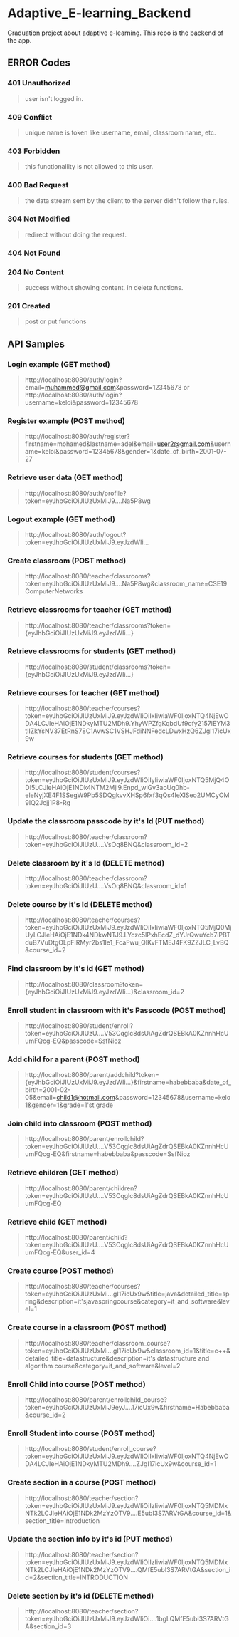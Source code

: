 # Adaptive_E-learning_Backend
Graduation project about adaptive e-learning. This repo is the backend of the app.


## ERROR Codes
### 401 Unauthorized
> user isn't logged in.
### 409 Conflict
>unique name is token like username, email, classroom name, etc.

### 403 Forbidden
>this functionallity is not allowed to this user.

### 400 Bad Request
>the data stream sent by the client to the server didn't follow the rules.

### 304 Not Modified
>redirect without doing the request.

### 404 Not Found

### 204 No Content
>success without showing content. in delete functions.

### 201 Created
>post or put functions

## API Samples
### Login example (GET method)
>http://localhost:8080/auth/login?email=muhammed@gmail.com&password=12345678
or
>http://localhost:8080/auth/login?username=keloi&password=12345678

### Register example (POST method)
>http://localhost:8080/auth/register?firstname=mohamed&lastname=adel&email=user2@gmail.com&username=keloi&password=12345678&gender=1&date_of_birth=2001-07-27

### Retrieve user data (GET method)
>http://localhost:8080/auth/profile?token=eyJhbGciOiJIUzUxMiJ9....Na5P8wg

### Logout example (GET method)
>http://localhost:8080/auth/logout?token=eyJhbGciOiJIUzUxMiJ9.eyJzdWIi...

### Create classroom (POST method)
>http://localhost:8080/teacher/classrooms?token=eyJhbGciOiJIUzUxMiJ9....Na5P8wg&classroom_name=CSE19 ComputerNetworks

### Retrieve classrooms for teacher (GET method)
>http://localhost:8080/teacher/classrooms?token={eyJhbGciOiJIUzUxMiJ9.eyJzdWIi...}

### Retrieve classrooms for students (GET method)
>http://localhost:8080/student/classrooms?token={eyJhbGciOiJIUzUxMiJ9.eyJzdWIi...}

### Retrieve courses for teacher (GET method)
>http://localhost:8080/teacher/courses?token=eyJhbGciOiJIUzUxMiJ9.eyJzdWIiOiIxIiwiaWF0IjoxNTQ4NjEwODA4LCJleHAiOjE1NDkyMTU2MDh9.YhyWPZfgKqbdUf9ofy2157lEYM3tlIZkYsNV37EtRnS78C1AvwSC1VSHJFdiNNFedcLDwxHzQ6ZJgI17icUx9w

### Retrieve courses for students (GET method)
>http://localhost:8080/student/courses?token=eyJhbGciOiJIUzUxMiJ9.eyJzdWIiOiIyIiwiaWF0IjoxNTQ5MjQ4ODI5LCJleHAiOjE1NDk4NTM2Mjl9.Enpd_wlGv3aoUq0hb-eleNyjXE4F1SSegW9Pb5SDQgkvvXHSp6fxf3qQs4leXISeo2UMCyOM9IQ2Jcjj1P8-Rg

### Update the classroom passcode by it's Id (PUT method)
>http://localhost:8080/teacher/classroom?token=eyJhbGciOiJIUzU....VsOq8BNQ&classroom_id=2

### Delete classroom by it's Id (DELETE method)
>http://localhost:8080/teacher/classroom?token=eyJhbGciOiJIUzU....VsOq8BNQ&classroom_id=1

### Delete course by it's Id (DELETE method)
>http://localhost:8080/teacher/courses?token=eyJhbGciOiJIUzUxMiJ9.eyJzdWIiOiIxIiwiaWF0IjoxNTQ5MjQ0MjUyLCJleHAiOjE1NDk4NDkwNTJ9.LYczc5lPxhEcdZ_dYJrQwuYcb7iPBTduB7VuDtgOLpFIRMyr2bs1Ie1_FcaFwu_QIKvFTMEJ4FK9ZZJLC_LvBQ&course_id=2

### Find classroom by it's id (GET method)
>http://localhost:8080/classroom?token={eyJhbGciOiJIUzUxMiJ9.eyJzdWIi...}&classroom_id=2

### Enroll student in classroom with it's Passcode (POST method)
>http://localhost:8080/student/enroll?token=eyJhbGciOiJIUzU....V53Cqglc8dsUiAgZdrQSEBkA0KZnnhHcUumFQcg-EQ&passcode=SsfNioz

### Add child for a parent (POST method)
>http://localhost:8080/parent/addchild?token={eyJhbGciOiJIUzUxMiJ9.eyJzdWIi...}&firstname=habebbaba&date_of_birth=2001-02-05&email=child1@hotmail.com&password=12345678&username=kelo1&gender=1&grade=1'st grade

### Join child into classroom (POST method)
>http://localhost:8080/parent/enrollchild?token=eyJhbGciOiJIUzU....V53Cqglc8dsUiAgZdrQSEBkA0KZnnhHcUumFQcg-EQ&firstname=habebbaba&passcode=SsfNioz

### Retrieve children (GET method)
>http://localhost:8080/parent/children?token=eyJhbGciOiJIUzU....V53Cqglc8dsUiAgZdrQSEBkA0KZnnhHcUumFQcg-EQ

### Retrieve child (GET method)
>http://localhost:8080/parent/child?token=eyJhbGciOiJIUzU....V53Cqglc8dsUiAgZdrQSEBkA0KZnnhHcUumFQcg-EQ&user_id=4

### Create course (POST method)
>http://localhost:8080/teacher/courses?token=eyJhbGciOiJIUzUxMi...gI17icUx9w&title=java&detailed_title=spring&description=it'sjavaspringcourse&category=it_and_software&level=1

### Create course in a classroom (POST method)
>http://localhost:8080/teacher/classroom_course?token=eyJhbGciOiJIUzUxMi...gI17icUx9w&classroom_id=1&title=c++&detailed_title=datastructure&description=it's datastructure and algorithm course&category=it_and_software&level=2

### Enroll Child into course (POST method)
>http://localhost:8080/parent/enrollchild_course?token=eyJhbGciOiJIUzUxMiJ9eyJ....17icUx9w&firstname=Habebbaba&course_id=2

### Enroll Student into course (POST method)
>http://localhost:8080/student/enroll_course?token=eyJhbGciOiJIUzUxMiJ9.eyJzdWIiOiIxIiwiaWF0IjoxNTQ4NjEwODA4LCJleHAiOjE1NDkyMTU2MDh9....ZJgI17icUx9w&course_id=1

### Create section in a course (POST method)
>http://localhost:8080/teacher/section?token=eyJhbGciOiJIUzUxMiJ9.eyJzdWIiOiIzIiwiaWF0IjoxNTQ5MDMxNTk2LCJleHAiOjE1NDk2MzYzOTV9....E5ubI3S7ARVtGA&course_id=1&section_title=Introduction

### Update the section info by it's id (PUT method)
>http://localhost:8080/teacher/section?token=eyJhbGciOiJIUzUxMiJ9.eyJzdWIiOiIzIiwiaWF0IjoxNTQ5MDMxNTk2LCJleHAiOjE1NDk2MzYzOTV9....QMfE5ubI3S7ARVtGA&section_id=2&section_title=INTRODUCTION

### Delete section by it's id (DELETE method)
>http://localhost:8080/teacher/section?token=eyJhbGciOiJIUzUxMiJ9.eyJzdWIiOi....1bgLQMfE5ubI3S7ARVtGA&section_id=3

